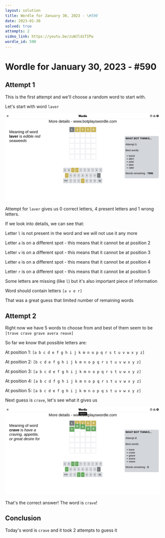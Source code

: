 ```yaml
---
layout: solution
title: Wordle for January 30, 2023 - \#590
date: 2023-01-30
solved: true
attempts: 2
video_link: https://youtu.be/zuWJldzTIPw
wordle_id: 590
---
```


# Wordle for January 30, 2023 - \#590

## Attempt 1

This is the first attempt and we'll choose a random word to start with.

Let's start with word `laver`

![Attempt 1](2023-01-30/attempt-1.png)

Attempt for `laver` gives us 0 correct letters, 4 present letters and 1 wrong letters.

If we look into details, we can see that:

Letter `l` is not present in the word and we will not use it any more

Letter `a` is on a different spot - this means that it cannot be at position 2

Letter `v` is on a different spot - this means that it cannot be at position 3

Letter `e` is on a different spot - this means that it cannot be at position 4

Letter `r` is on a different spot - this means that it cannot be at position 5

Some letters are missing (like `l`) but it's also important piece of information

Word should contain letters `[a v e r]`

That was a great guess that limited number of remaining words



## Attempt 2

Right now we have 5 words to choose from and best of them seem to be `[trave crave grave avera reave]`

So far we know that possible letters are:

At position 1: `[a b c d e f g h i j k m n o p q r s t u v w x y z]`

At position 2: `[b c d e f g h i j k m n o p q r s t u v w x y z]`

At position 3: `[a b c d e f g h i j k m n o p q r s t u w x y z]`

At position 4: `[a b c d f g h i j k m n o p q r s t u v w x y z]`

At position 5: `[a b c d e f g h i j k m n o p q s t u v w x y z]`

Next guess is `crave`, let's see what it gives us

![Attempt 2](2023-01-30/attempt-2.png)

That's the correct answer! The word is `crave`!

## Conclusion

Today's word is `crave` and it took 2 attempts to guess it

